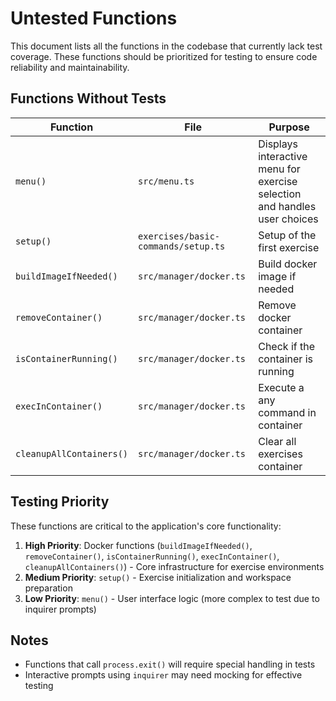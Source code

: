 # Untested Functions

This document lists all the functions in the codebase that currently lack test coverage. These functions should be prioritized for testing to ensure code reliability and maintainability.

## Functions Without Tests

| Function                 | File                                | Purpose                                                                   |
| ------------------------ | ----------------------------------- | ------------------------------------------------------------------------- |
| `menu()`                 | `src/menu.ts`                       | Displays interactive menu for exercise selection and handles user choices |
| `setup()`                | `exercises/basic-commands/setup.ts` | Setup of the first exercise                                               |
| `buildImageIfNeeded()`   | `src/manager/docker.ts`             | Build docker image if needed                                              |
| `removeContainer()`      | `src/manager/docker.ts`             | Remove docker container                                                   |
| `isContainerRunning()`   | `src/manager/docker.ts`             | Check if the container is running                                         |
| `execInContainer()`      | `src/manager/docker.ts`             | Execute a any command in container                                        |
| `cleanupAllContainers()` | `src/manager/docker.ts`             | Clear all exercises container                                             |

## Testing Priority

These functions are critical to the application's core functionality:

1. **High Priority**: Docker functions (`buildImageIfNeeded()`, `removeContainer()`, `isContainerRunning()`, `execInContainer()`, `cleanupAllContainers()`) - Core infrastructure for exercise environments
2. **Medium Priority**: `setup()` - Exercise initialization and workspace preparation
3. **Low Priority**: `menu()` - User interface logic (more complex to test due to inquirer prompts)

## Notes

- Functions that call `process.exit()` will require special handling in tests
- Interactive prompts using `inquirer` may need mocking for effective testing

